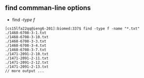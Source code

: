## find commman-line options
* find *-type f*
```
[cs15lfa22qq@ieng6-201]:biomed:337$ find -type f -name "*.txt"
./1468-6708-3-1.txt
./1468-6708-3-10.txt
./1468-6708-3-3.txt
./1468-6708-3-4.txt
./1468-6708-3-7.txt
./1471-2091-2-10.txt
./1471-2091-2-11.txt
./1471-2091-2-12.txt
./1471-2091-2-13.txt
// more output ...
```